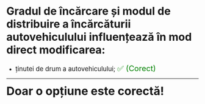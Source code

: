# Gradul de încărcare și modul de distribuire a încărcăturii autovehiculului influențează în mod direct modificarea:

- <span style="font-size: larger;">ținutei de drum a autovehiculului; <span style="color: green; font-size: larger;">✅ (Corect)</span></span>

---

<span style="font-size: 30px; font-weight: bold;">**Doar o opțiune este corectă!**</span>